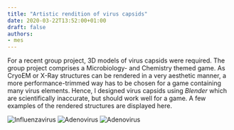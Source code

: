 ```yaml
---
title: "Artistic rendition of virus capsids"
date: 2020-03-22T13:52:00+01:00
draft: false
authors:
- mes
---
```

For a recent group project, 3D models of virus capsids were required. The group project comprises a Microbiology- and Chemistry themed game. As CryoEM or X-Ray structures can be rendered in a very aesthetic manner, a more performance-trimmed way has to be chosen for a game containing many virus elements. Hence, I designed virus capsids using *Blender* which are scientifically inaccurate, but should work well for a game. A few examples of the rendered structures are displayed here.

![Influenzavirus](./Influenza_mid.png)
![Adenovirus](./Adeno.png)
![Adenovirus](./Adeno_LP.png)